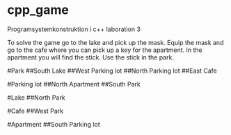 # cpp_game
Programsystemkonstruktion i c++ laboration 3

To solve the game go to the lake and pick up the mask. Equip the mask and go to the cafe where you can pick up a key for the apartment. In the apartment you will find the stick. Use the stick in the park.

#Park
##South
Lake
##West
Parking lot
##North
Parking lot
##East
Cafe

#Parking lot
##North
Apartment
##South
Park

#Lake
##North 
Park

#Cafe
##West
Park

#Apartment
##South
Parking lot

